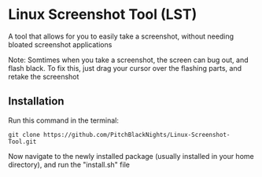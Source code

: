 # Linux Screenshot Tool (LST)
A tool that allows for you to easily take a screenshot, without needing bloated screenshot applications

Note: Somtimes when you take a screenshot, the screen can bug out, and flash black. To fix this, just drag your cursor over the flashing parts, and retake the screenshot

## Installation
Run this command in the terminal:
```
git clone https://github.com/PitchBlackNights/Linux-Screenshot-Tool.git
```

Now navigate to the newly installed package (usually installed in your home directory), and run the "install.sh" file
